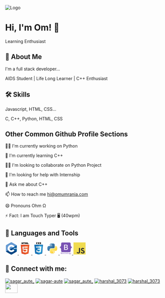 
![Logo](https://simplepassivecashflow.com/wp-content/uploads/2017/11/Work-Fun.gif)


# Hi, I'm Om! 👋

Learning Enthusiast
## 🚀 About Me
I'm a full stack developer...

AIDS Student | Life Long Learner | C++ Enthusiast
## 🛠 Skills
Javascript, HTML, CSS...

C, C++, Python, HTML, CSS
## Other Common Github Profile Sections
👩‍💻 I'm currently working on Python

🧠 I'm currently learning C++

👯‍♀️ I'm looking to collaborate on Python Project

🤔 I'm looking for help with Internship

💬 Ask me about C++

📫 How to reach me hi@omumrania.com

😄 Pronouns Ohm Ω

⚡️ Fact: I am Touch Typer 🖥 (40wpm)


## 🔨 Languages and Tools
<p align="left"> <a href="https://www.w3schools.com/cpp/" target="_blank" rel="noreferrer"> <img src="https://raw.githubusercontent.com/devicons/devicon/master/icons/cplusplus/cplusplus-original.svg" alt="cplusplus" width="40" height="40"/> </a> <a href="https://www.w3.org/html/" target="_blank" rel="noreferrer"> <img src="https://raw.githubusercontent.com/devicons/devicon/master/icons/html5/html5-original-wordmark.svg" alt="html5" width="40" height="40"/> </a> <a href="https://www.w3schools.com/css/" target="_blank" rel="noreferrer"> <img src="https://raw.githubusercontent.com/devicons/devicon/master/icons/css3/css3-original-wordmark.svg" alt="css3" width="40" height="40"/> </a> <a href="https://www.python.org" target="_blank" rel="noreferrer"> <img src="https://raw.githubusercontent.com/devicons/devicon/master/icons/python/python-original.svg" alt="python" width="40" height="40"/> </a> <a href="https://getbootstrap.com" target="_blank" rel="noreferrer"> <img src="https://raw.githubusercontent.com/devicons/devicon/master/icons/bootstrap/bootstrap-plain-wordmark.svg" alt="bootstrap" width="40" height="40"/> </a> <a href="https://developer.mozilla.org/en-US/docs/Web/JavaScript" target="_blank" rel="noreferrer"> <img src="https://raw.githubusercontent.com/devicons/devicon/master/icons/javascript/javascript-original.svg" alt="javascript" width="40" height="40"/> </a>

## 🔗 Connect with me:
</p>
<p align="left">
<a href="https://twitter.com/umrania_om" target="blank"><img align="center" src="https://raw.githubusercontent.com/rahuldkjain/github-profile-readme-generator/master/src/images/icons/Social/twitter.svg" alt="sagar_aute_" height="30" width="40" /></a>
<a href="https://linkedin.com/in/omumrania" target="blank"><img align="center" src="https://raw.githubusercontent.com/rahuldkjain/github-profile-readme-generator/master/src/images/icons/Social/linked-in-alt.svg" alt="sagar-aute" height="30" width="40" /></a>
<a href="https://instagram.com/om.code" target="blank"><img align="center" src="https://raw.githubusercontent.com/rahuldkjain/github-profile-readme-generator/master/src/images/icons/Social/instagram.svg" alt="sagar_aute_" height="30" width="40" /></a>
<a href="https://codeforces.com/profile/om1304" target="blank"><img align="center" src="https://raw.githubusercontent.com/rahuldkjain/github-profile-readme-generator/master/src/images/icons/Social/codeforces.svg" alt="harshal_3073" height="30" width="40" /></a>
<a href="https://leetcode.com/om-umrania/" target="blank"><img align="center" src="https://raw.githubusercontent.com/rahuldkjain/github-profile-readme-generator/master/src/images/icons/Social/leet-code.svg" alt="harshal_3073" height="30" width="40" /></a>
<a href="https://www.omumrania.com/home" target="blank"><img align="center" src="https://img.icons8.com/emoji/344/link-emoji.png" height="30" width="40" /></a>
</p>

</p>
